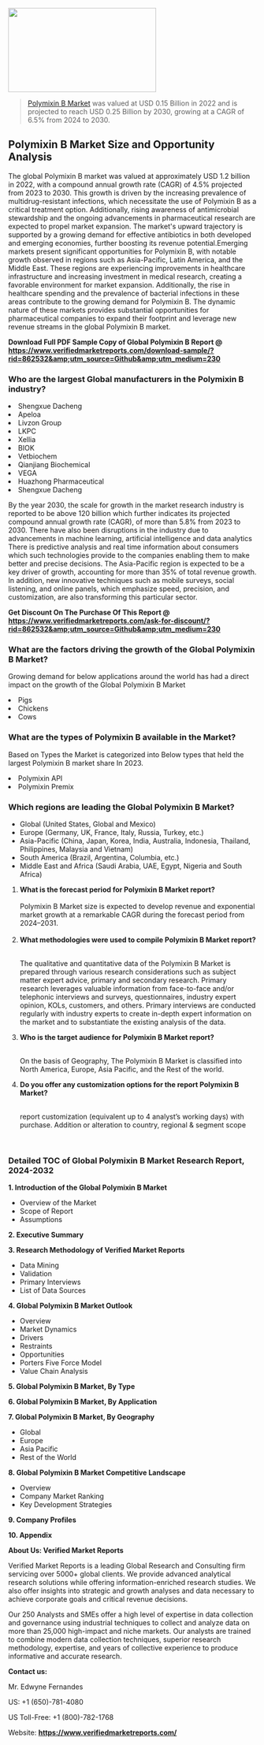 <img src="https://ffe5etoiles.com/wp-content/uploads/2024/12/MST1-300x171.png" alt="" width="300" height="171" class="alignnone size-medium wp-image-20088" /><blockquote><p><p><a href="https://www.verifiedmarketreports.com/download-sample/?rid=862532&utm_source=Github&utm_medium=230" target="_blank">Polymixin B Market</a> was valued at USD 0.15 Billion in 2022 and is projected to reach USD 0.25 Billion by 2030, growing at a CAGR of 6.5% from 2024 to 2030.</p></blockquote><p><h2>Polymixin B Market Size and Opportunity Analysis</h2>The global Polymixin B market was valued at approximately USD 1.2 billion in 2022, with a compound annual growth rate (CAGR) of 4.5% projected from 2023 to 2030. This growth is driven by the increasing prevalence of multidrug-resistant infections, which necessitate the use of Polymixin B as a critical treatment option. Additionally, rising awareness of antimicrobial stewardship and the ongoing advancements in pharmaceutical research are expected to propel market expansion. The market's upward trajectory is supported by a growing demand for effective antibiotics in both developed and emerging economies, further boosting its revenue potential.Emerging markets present significant opportunities for Polymixin B, with notable growth observed in regions such as Asia-Pacific, Latin America, and the Middle East. These regions are experiencing improvements in healthcare infrastructure and increasing investment in medical research, creating a favorable environment for market expansion. Additionally, the rise in healthcare spending and the prevalence of bacterial infections in these areas contribute to the growing demand for Polymixin B. The dynamic nature of these markets provides substantial opportunities for pharmaceutical companies to expand their footprint and leverage new revenue streams in the global Polymixin B market.</p><p class=""><strong>Download Full PDF Sample Copy of Global Polymixin B Report @ <a href="https://www.verifiedmarketreports.com/download-sample/?rid=862532&amp;utm_source=Github&amp;utm_medium=230" target="_blank">https://www.verifiedmarketreports.com/download-sample/?rid=862532&amp;utm_source=Github&amp;utm_medium=230</a></strong></p><h3 id="" class="">Who are the largest Global manufacturers in the Polymixin B industry?</h3><p><li>Shengxue Dacheng</li><li> Apeloa</li><li> Livzon Group</li><li> LKPC</li><li> Xellia</li><li> BIOK</li><li> Vetbiochem</li><li> Qianjiang Biochemical</li><li> VEGA</li><li> Huazhong Pharmaceutical</li><li> Shengxue Dacheng</li></p><div class=""><div class="" dir="" data-message-author-role="" data-message-id="" data-message-model-slug=""><div class=""><div class=""><div class=""><div class="" dir="" data-message-author-role="" data-message-id="" data-message-model-slug=""><div class=""><div class=""><p>By the year 2030, the scale for growth in the market research industry is reported to be above 120 billion which further indicates its projected compound annual growth rate (CAGR), of more than 5.8% from 2023 to 2030. There have also been disruptions in the industry due to advancements in machine learning, artificial intelligence and data analytics There is predictive analysis and real time information about consumers which such technologies provide to the companies enabling them to make better and precise decisions. The Asia-Pacific region is expected to be a key driver of growth, accounting for more than 35% of total revenue growth. In addition, new innovative techniques such as mobile surveys, social listening, and online panels, which emphasize speed, precision, and customization, are also transforming this particular sector.</p><p><strong>Get Discount On The Purchase Of This Report @&nbsp; <a href="https://www.verifiedmarketreports.com/ask-for-discount/?rid=862532&amp;utm_source=Github&amp;utm_medium=230" target="_blank">https://www.verifiedmarketreports.com/ask-for-discount/?rid=862532&amp;utm_source=Github&amp;utm_medium=230</a></strong></p></div></div></div></div></div></div></div></div><h3 id="" class="">What are the factors driving the growth of the Global Polymixin B Market?</h3><p id="" class="">Growing demand for below applications around the world has had a direct impact on the growth of the Global Polymixin B Market</p><p id="" class=""><li>Pigs</li><li> Chickens</li><li> Cows</li></p><h3 id="" class="">What are the types of Polymixin B available in the Market?</h3><p id="" class="">Based on Types the Market is categorized into Below types that held the largest Polymixin B market share In 2023.</p><p id="" class=""><li>Polymixin API</li><li> Polymixin Premix</li></p><h3 id="" class="">Which regions are leading the Global Polymixin B Market?</h3><ul><li>Global (United States, Global and Mexico)</li><li>Europe (Germany, UK, France, Italy, Russia, Turkey, etc.)</li><li>Asia-Pacific (China, Japan, Korea, India, Australia, Indonesia, Thailand, Philippines, Malaysia and Vietnam)</li><li>South America (Brazil, Argentina, Columbia, etc.)</li><li>Middle East and Africa (Saudi Arabia, UAE, Egypt, Nigeria and South Africa)</li></ul><p><ol><li><strong>What is the forecast period for Polymixin B Market report?<br /></strong><br /><span data-sheets-root="1" data-sheets-value="{&quot;1&quot;:2,&quot;2&quot;:&quot;XXXX size is expected to develop revenue and exponential market growth at a remarkable CAGR during the forecast period from 2024&ndash;2030.&quot;}" data-sheets-userformat="{&quot;2&quot;:12674,&quot;4&quot;:{&quot;1&quot;:2,&quot;2&quot;:16776960},&quot;10&quot;:2,&quot;11&quot;:0,&quot;15&quot;:&quot;Arial&quot;,&quot;16&quot;:12}">Polymixin B Market size is expected to develop revenue and exponential market growth at a remarkable CAGR during the forecast period from 2024&ndash;2031.</span><br /><br /></li><li><strong>What methodologies were used to compile Polymixin B Market report?<br /><br /></strong><p>The qualitative and quantitative data of the&nbsp;Polymixin B Market is prepared through various research considerations such as subject matter expert advice, primary and secondary research. Primary research leverages valuable information from face-to-face and/or telephonic interviews and surveys, questionnaires, industry expert opinion, KOLs, customers, and others. Primary interviews are conducted regularly with industry experts to create in-depth expert information on the market and to substantiate the existing analysis of the data.&nbsp;</p></li><li><strong>Who is the target audience for Polymixin B Market report?<br /><br /></strong><p>On the basis of Geography, The&nbsp;Polymixin B Market is classified into North America, Europe, Asia Pacific, and the Rest of the world.</p></li><li><strong>Do you offer any customization options for the report Polymixin B Market?<br /><br /></strong><p>report customization (equivalent up to 4 analyst&rsquo;s working days) with purchase. Addition or alteration to country, regional &amp; segment scope</p><p>&nbsp;</p></li></ol></p><h3 id="" class="">Detailed TOC of Global Polymixin B Market Research Report, 2024-2032</h3><p id="" class=""><strong>1. Introduction of the Global Polymixin B Market</strong></p><ul><li>Overview of the Market</li><li>Scope of Report</li><li>Assumptions</li></ul><p id="" class=""><strong>2. Executive Summary</strong></p><p id="" class=""><strong>3. Research Methodology of&nbsp;Verified Market Reports</strong></p><ul><li>Data Mining</li><li>Validation</li><li>Primary Interviews</li><li>List of Data Sources</li></ul><p id="" class=""><strong>4. Global Polymixin B Market Outlook</strong></p><ul><li>Overview</li><li>Market Dynamics</li><li>Drivers</li><li>Restraints</li><li>Opportunities</li><li>Porters Five Force Model</li><li>Value Chain Analysis</li></ul><p id="" class=""><strong>5. Global Polymixin B Market, By&nbsp;Type</strong></p><p id="" class=""><strong>6. Global Polymixin B Market, By Application</strong></p><p id="" class=""><strong>7. Global Polymixin B Market, By Geography</strong></p><ul><li>Global</li><li>Europe</li><li>Asia Pacific</li><li>Rest of the World</li></ul><p id="" class=""><strong>8. Global Polymixin B Market Competitive Landscape</strong></p><ul><li>Overview</li><li>Company Market Ranking</li><li>Key Development Strategies</li></ul><p id="" class=""><strong>9. Company Profiles</strong></p><p id="" class=""><strong>10. Appendix</strong></p><p id="" class=""><strong>About Us: Verified Market Reports</strong></p><p id="" class="">Verified Market Reports is a leading Global Research and Consulting firm servicing over 5000+ global clients. We provide advanced analytical research solutions while offering information-enriched research studies. We also offer insights into strategic and growth analyses and data necessary to achieve corporate goals and critical revenue decisions.</p><p id="" class="">Our 250 Analysts and SMEs offer a high level of expertise in data collection and governance using industrial techniques to collect and analyze data on more than 25,000 high-impact and niche markets. Our analysts are trained to combine modern data collection techniques, superior research methodology, expertise, and years of collective experience to produce informative and accurate research.</p><p id="" class=""><strong>Contact us:</strong></p><p id="" class="">Mr. Edwyne Fernandes</p><p id="" class="">US: +1 (650)-781-4080</p><p id="" class="">US Toll-Free: +1 (800)-782-1768</p><p id="" class="">Website: <a target="" data-test-app-aware-link=""><strong>https://www.verifiedmarketreports.com/</strong></a></p>
